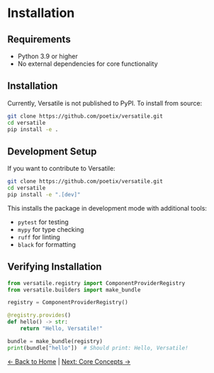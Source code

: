 # Installation

## Requirements

- Python 3.9 or higher
- No external dependencies for core functionality

## Installation

Currently, Versatile is not published to PyPI. To install from source:

```bash
git clone https://github.com/poetix/versatile.git
cd versatile
pip install -e .
```

## Development Setup

If you want to contribute to Versatile:

```bash
git clone https://github.com/poetix/versatile.git
cd versatile
pip install -e ".[dev]"
```

This installs the package in development mode with additional tools:
- `pytest` for testing
- `mypy` for type checking
- `ruff` for linting
- `black` for formatting

## Verifying Installation

```python
from versatile.registry import ComponentProviderRegistry
from versatile.builders import make_bundle

registry = ComponentProviderRegistry()

@registry.provides()
def hello() -> str:
    return "Hello, Versatile!"

bundle = make_bundle(registry)
print(bundle["hello"])  # Should print: Hello, Versatile!
```

[← Back to Home](index.md) | [Next: Core Concepts →](concepts.md)